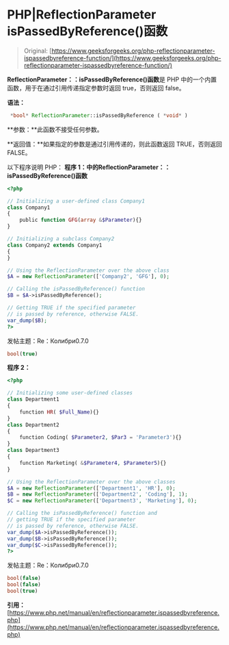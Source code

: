 # PHP|ReflectionParameter isPassedByReference()函数

> Original: [https://www.geeksforgeeks.org/php-reflectionparameter-ispassedbyreference-function/](https://www.geeksforgeeks.org/php-reflectionparameter-ispassedbyreference-function/)

**ReflectionParameter：：isPassedByReference()函数**是 PHP 中的一个内置函数，用于在通过引用传递指定参数时返回 true，否则返回 false。

**语法：**

```php
 *bool* ReflectionParameter::isPassedByReference ( *void* )
```

**参数：**此函数不接受任何参数。

**返回值：**如果指定的参数是通过引用传递的，则此函数返回 TRUE，否则返回 FALSE。

以下程序说明 PHP：
**程序 1：**中的**ReflectionParameter：：isPassedByReference()函数**

```php
<?php

// Initializing a user-defined class Company1
class Company1
{
    public function GFG(array &$Parameter){}
}

// Initializing a subclass Company2
class Company2 extends Company1
{
}

// Using the ReflectionParameter over the above class
$A = new ReflectionParameter(['Company2', 'GFG'], 0); 

// Calling the isPassedByReference() function
$B = $A->isPassedByReference();

// Getting TRUE if the specified parameter 
// is passed by reference, otherwise FALSE.
var_dump($B);
?>
```

发帖主题：Re：Колибри0.7.0

```php
bool(true)

```

**程序 2：**

```php
<?php

// Initializing some user-defined classes
class Department1
{
    function HR( $Full_Name){}
}
class Department2
{
    function Coding( $Parameter2, $Par3 = 'Parameter3'){}
}
class Department3
{
    function Marketing( &$Parameter4, $Parameter5){}
}

// Using the ReflectionParameter over the above classes
$A = new ReflectionParameter(['Department1', 'HR'], 0);
$B = new ReflectionParameter(['Department2', 'Coding'], 1);
$C = new ReflectionParameter(['Department3', 'Marketing'], 0);

// Calling the isPassedByReference() function and 
// getting TRUE if the specified parameter
// is passed by reference, otherwise FALSE.
var_dump($A->isPassedByReference());
var_dump($B->isPassedByReference());
var_dump($C->isPassedByReference());
?>
```

发帖主题：Re：Колибри0.7.0

```php
bool(false)
bool(false)
bool(true)

```

**引用：**[https://www.php.net/manual/en/reflectionparameter.ispassedbyreference.php](https://www.php.net/manual/en/reflectionparameter.ispassedbyreference.php)